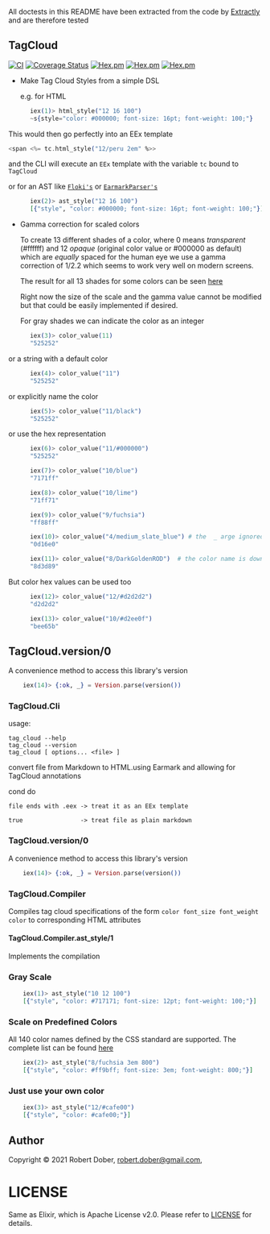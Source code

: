<!--
DO NOT EDIT THIS FILE
It has been generated from the template `README.md.eex` by Extractly (https://github.com/RobertDober/extractly.git)
and any changes you make in this file will most likely be lost
-->

All doctests in this README have been extracted from the code by [Extractly](https://github.com/RobertDober/extractly)
and are therefore tested

## TagCloud


[![CI](https://github.com/RobertDober/tag_cloud/actions/workflows/ci.yml/badge.svg)](https://github.com/RobertDober/tag_cloud/actions/workflows/ci.yml)
[![Coverage Status](https://coveralls.io/repos/github/RobertDober/tag_cloud/badge.svg?branch=master)](https://coveralls.io/github/RobertDober/tag_cloud?branch=master)
[![Hex.pm](https://img.shields.io/hexpm/v/tag_cloud.svg)](https://hex.pm/packages/tag_cloud)
[![Hex.pm](https://img.shields.io/hexpm/dw/tag_cloud.svg)](https://hex.pm/packages/tag_cloud)
[![Hex.pm](https://img.shields.io/hexpm/dt/tag_cloud.svg)](https://hex.pm/packages/tag_cloud)

- Make Tag Cloud Styles from a simple DSL

    e.g. for HTML

```elixir
      iex(1)> html_style("12 16 100")
      ~s{style="color: #000000; font-size: 16pt; font-weight: 100;"}
```

  This would then go perfectly into an EEx template

  ```eex
  <span <%= tc.html_style("12/peru 2em" %>>
  ```

  and the CLI will execute an `EEx` template with the variable `tc` bound to `TagCloud`


  or for an AST like [`Floki's`](https://github.com/philss/floki) or [`EarmarkParser's`](https://github.com/RobertDober/earmark_parser)

```elixir
      iex(2)> ast_style("12 16 100")
      [{"style", "color: #000000; font-size: 16pt; font-weight: 100;"}]
```


- Gamma correction for scaled colors

  To create 13 different shades of a color, where 0 means _transparent_ (#ffffff) and
  12 _opaque_ (original color value or #000000 as default) which are _equally_ spaced
  for the human eye we use a gamma correction of 1/2.2 which seems to work very well
  on modern screens. 

  The result for all 13 shades for some colors can be seen [here](https://htmlpreview.github.io/?https://github.com/RobertDober/tag_cloud/blob/v0.1.0/examples/gamma_correction.html)

  Right now the size of the scale and the gamma value cannot be modified but that could
  be easily implemented if desired.

  For gray shades we can indicate the color as an integer

```elixir
      iex(3)> color_value(11)
      "525252"
```

  or a string with a default color

```elixir
      iex(4)> color_value("11")
      "525252"
```

  or explicitly name the color

```elixir
      iex(5)> color_value("11/black")
      "525252"
```

  or use the hex representation

```elixir
      iex(6)> color_value("11/#000000")
      "525252"
```

```elixir
      iex(7)> color_value("10/blue")
      "7171ff"
```

```elixir
      iex(8)> color_value("10/lime")
      "71ff71"
```

```elixir
      iex(9)> color_value("9/fuchsia")
      "ff88ff"
```

```elixir
      iex(10)> color_value("4/medium_slate_blue") # the  _ arge ignored
      "0d16e0"
```

```elixir
      iex(11)> color_value("8/DarkGoldenROD")  # the color name is downcased
      "8d3d89"
```

  But color hex values can be used too

```elixir
      iex(12)> color_value("12/#d2d2d2")
      "d2d2d2"
```

```elixir
      iex(13)> color_value("10/#d2ee0f")
      "bee65b"
```


## TagCloud.version/0

A convenience method to access this library's version

```elixir
    iex(14)> {:ok, _} = Version.parse(version())
```


### TagCloud.Cli

usage:

    tag_cloud --help
    tag_cloud --version
    tag_cloud [ options... <file> ]

convert file from Markdown to HTML.using Earmark and allowing for TagCloud annotations

cond do

    file ends with .eex -> treat it as an EEx template

    true                -> treat file as plain markdown



### TagCloud.version/0

A convenience method to access this library's version

```elixir
    iex(14)> {:ok, _} = Version.parse(version())
```


### TagCloud.Compiler

Compiles tag cloud specifications of the form
`color font_size font_weight color` to corresponding HTML attributes

#### TagCloud.Compiler.ast_style/1

Implements the compilation

### Gray Scale

```elixir
    iex(1)> ast_style("10 12 100")
    [{"style", "color: #717171; font-size: 12pt; font-weight: 100;"}]
```

### Scale on Predefined Colors

All 140 color names defined by the CSS standard are supported.
The complete list can be found [here](https://en.wikipedia.org/wiki/Web_colors#Extended_colors)

```elixir
    iex(2)> ast_style("8/fuchsia 3em 800")
    [{"style", "color: #ff9bff; font-size: 3em; font-weight: 800;"}]
```

### Just use your own color

```elixir
    iex(3)> ast_style("12/#cafe00")
    [{"style", "color: #cafe00;"}]
```




## Author

Copyright © 2021 Robert Dober, robert.dober@gmail.com,

# LICENSE

Same as Elixir, which is Apache License v2.0. Please refer to [LICENSE](LICENSE) for details.

<!-- SPDX-License-Identifier: Apache-2.0 -->

